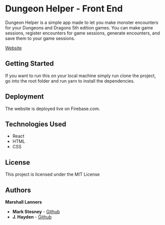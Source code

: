 # Dungeon Helper - Front End

Dungeon Helper is a simple app made to let you make monster encounters for your Dungeons and Dragons 5th edition games. You can make game sessions, register encounters for game sessions, generate encounters, and save them to your game sessions. 

[Website](https://dungeon-helper.com/) 


## Getting Started

If you want to run this on your local machine simply run clone the project, go into the root folder and run yarn to install the dependencies.

## Deployment

The website is deployed live on Firebase.com.

## Technologies Used

* React
* HTML
* CSS

## License

This project is licensed under the MIT License

## Authors

**Marshall Lanners**
* **Mark Stesney** - [Github](https://github.com/markstez05)
* **J. Hayden** - [Github](https://github.com/JHaydenDev)








